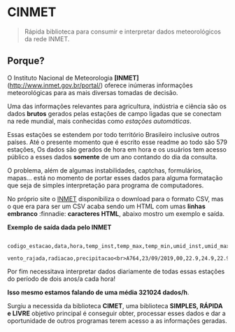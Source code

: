 # CINMET
> Rápida biblioteca para consumir e interpretar dados meteorológicos da rede INMET.

## Porque?

O Instituto Nacional de Meteorologia **[INMET]**(http://www.inmet.gov.br/portal/) 
oferece inúmeras informações meteorológicas para as mais diversas
tomadas de decisão.

Uma das informações relevantes para agricultura, indústria e ciência são os dados
**brutos** gerados pelas estações de campo ligadas que se conectam na rede mundial,
mais conhecidas como *estações automáticas*.

Essas estações se estendem por todo território Brasileiro inclusive outros países. Até
o presente momento que é escrito esse readme ao todo são 579 estações, Os dados 
são gerados de hora em hora e os usuários tem acesso público a esses dados **somente**
de um ano contando do dia da consulta.

O problema, além de algumas instabilidades, captchas, formulários, mapas... 
está no momento de portar esses dados para alguma formatação que
seja de simples interpretação para programa de computadores. 

No próprio site o [INMET](http://www.inmet.gov.br/portal/) disponibiliza o download para
o formato CSV, mas o que era para ser um CSV acaba sendo um HTML com umas
**linhas embranco** :finnadie: **caracteres HTML**, abaixo mostro um exemplo e saída.

**Exemplo de saída dada pelo INMET**
```
                                                                                                                                                                                                                                                                                                                                                              
codigo_estacao,data,hora,temp_inst,temp_max,temp_min,umid_inst,umid_max,umid_min,pto_orvalho_inst,pto_orvalho_max,pto_orvalho_min,pressao,pressao_max,pressao_min,vento_direcao,vento_vel,
  vento_rajada,radiacao,precipitacao<br>A764,23/09/2019,00,22.9,24.9,22.9,62,62,57,15.2,15.8,15.2,948.6,948.7,947.8,5.1,159,12.3,-3.60,0.0<br>A764,23/09/2019,01,21.3,22.9,21.3,65,65,62,14.5,15.2,14.5,949.4,949.4,948.6,5.6,153,11.8,-3.60,0.0<br>A764,23/09/2019,02,20.2,21.3,20.2,67,67,65,13.9,14.5,13.9,949.9,949.9,949.3,5.0,158,11.4,-3.60,0.0<br>A764
```

Por fim necessitava interpretar dados diariamente de todas essas estações do período
de dois anos/a cada hora! 

**Isso mesmo estamos falando de uma média 321024 dados/h**.

Surgiu a necessida da biblioteca **CIMET**, uma biblioteca **SIMPLES, RÁPIDA e LIVRE** objetivo principal é conseguir obter, processar esses dados e dar a oportunidade de outros programas terem acesso a as informações geradas.
